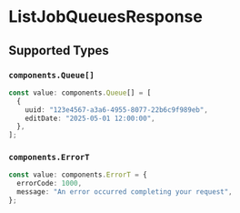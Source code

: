 # ListJobQueuesResponse


## Supported Types

### `components.Queue[]`

```typescript
const value: components.Queue[] = [
  {
    uuid: "123e4567-a3a6-4955-8077-22b6c9f989eb",
    editDate: "2025-05-01 12:00:00",
  },
];
```

### `components.ErrorT`

```typescript
const value: components.ErrorT = {
  errorCode: 1000,
  message: "An error occurred completing your request",
};
```

